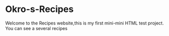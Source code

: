 # Okro-s-Recipes
Welcome to the Recipes website,this is my first mini-mini HTML test project.
You can see a several recipes
